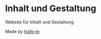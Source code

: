 # Inhalt und Gestaltung

Website für Inhalt und Gestaltung

Made by [trafo-m](https://www.trafo-m.de)
